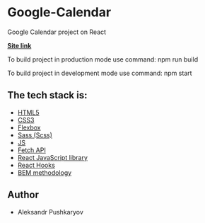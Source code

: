 # Google-Calendar

Google Calendar project on React

**[Site link](https://dapper-sprite-94c7d0.netlify.app//)**

To build project in production mode use command: npm run build

To build project in development mode use command: npm start

## The tech stack is:

- [HTML5](https://en.wikipedia.org/wiki/HTML5)
- [CSS3](https://en.wikipedia.org/wiki/CSS)
- [Flexbox](https://en.wikipedia.org/wiki/CSS_Flexible_Box_Layout)
- [Sass (Scss)](https://sass-lang.com/)
- [JS](https://en.wikipedia.org/wiki/JavaScript)
- [Fetch API](https://developer.mozilla.org/en-US/docs/Web/API/Fetch_API)
- [React JavaScript library](https://reactjs.org/)
- [React Hooks](https://reactjs.org/docs/hooks-faq.html#gatsby-focus-wrapper)
- [BEM methodology](https://en.bem.info/methodology/)

## Author

- Aleksandr Pushkaryov
